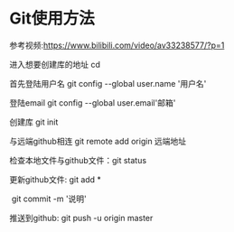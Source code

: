 # Git使用方法

参考视频:https://www.bilibili.com/video/av33238577/?p=1

进入想要创建库的地址  cd 

首先登陆用户名     git config --global user.name '用户名'

登陆email               git config --global user.email'邮箱'

创建库                     git init

与远端github相连       git remote add origin   远端地址

检查本地文件与github文件：git status

更新github文件:        git add *

​                                      git commit -m '说明'

推送到github:            git push -u origin master


